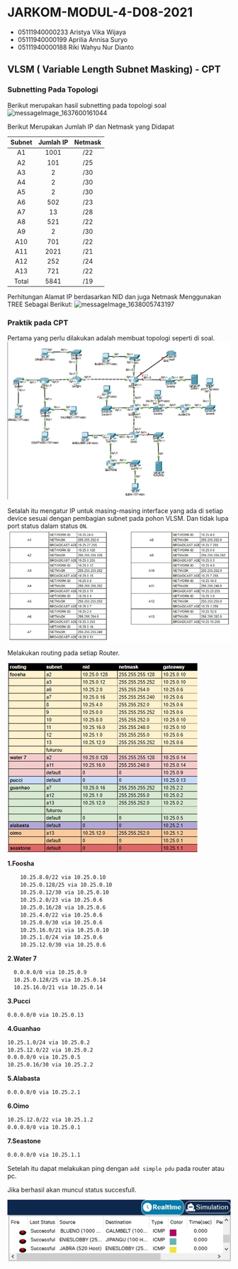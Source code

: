 # JARKOM-MODUL-4-D08-2021
- 05111940000233 Aristya Vika Wijaya
- 05111940000199	Aprilia Annisa Suryo
- 05111940000188	Riki Wahyu Nur Dianto

## VLSM ( Variable Length Subnet Masking) - CPT

### Subnetting Pada Topologi
Berikut merupakan hasil subnetting pada topologi soal
![messageImage_1637600161044](https://user-images.githubusercontent.com/73290753/143680244-039e031b-2744-4ea6-95a7-9576f74881ce.jpg)

Berikut Merupakan Jumlah IP dan Netmask yang Didapat

| Subnet | Jumlah IP  | Netmask  |
| :-----: | :-: | :-: |
| A1 | 1001 | /22 |
| A2 | 101 | /25 |
| A3 | 2 | /30 |
| A4 | 2 | /30 |
| A5 | 2 | /30 |
| A6 | 502 | /23 |
| A7 | 13 | /28 |
| A8 | 521 | /22 |
| A9 | 2 | /30 |
| A10 | 701 | /22 |
| A11 | 2021 | /21 |
| A12 | 252 | /24 |
| A13 | 721 | /22 |
| Total | 5841 | /19 |

Perhitungan Alamat IP berdasarkan NID dan juga Netmask Menggunakan TREE Sebagai Berikut:
![messageImage_1638005743197](https://user-images.githubusercontent.com/73290753/143680772-f56044b3-6fd8-4dc8-9a3e-9ae7bec58db7.jpg)

### Praktik pada CPT
Pertama yang perlu dilakukan adalah membuat topologi seperti di soal.
![1](topologicpt.jpg)

Setalah itu mengatur IP untuk masing-masing interface yang ada di setiap device sesuai dengan pembagian subnet pada pohon VLSM. Dan tidak lupa port status dalam status `ON`.
![1](ipvlsm.jpg)

Melakukan routing pada setiap Router.

![1](routevlsm.jpg)

**1.Foosha**
``` bash
    10.25.8.0/22 via 10.25.0.10
    10.25.0.128/25 via 10.25.0.10
    10.25.0.12/30 via 10.25.0.10
    10.25.2.0/23 via 10.25.0.6
    10.25.0.16/28 via 10.25.0.6
    10.25.4.0/22 via 10.25.0.6
    10.25.0.0/30 via 10.25.0.6
    10.25.16.0/21 via 10.25.0.10
    10.25.1.0/24 via 10.25.0.6
    10.25.12.0/30 via 10.25.0.6
```

**2.Water 7**
``` bash
  0.0.0.0/0 via 10.25.0.9
  10.25.0.128/25 via 10.25.0.14
  10.25.16.0/21 via 10.25.0.14
```

**3.Pucci**
``` bash
0.0.0.0/0 via 10.25.0.13
```

**4.Guanhao**
``` bash
10.25.1.0/24 via 10.25.0.2
10.25.12.0/22 via 10.25.0.2
0.0.0.0/0 via 10.25.0.5
10.25.0.16/30 via 10.25.2.2
```

**5.Alabasta**
``` bash
0.0.0.0/0 via 10.25.2.1
```

**6.Oimo**
``` bash
10.25.12.0/22 via 10.25.1.2
0.0.0.0/0 via 10.25.0.1
```

**7.Seastone**
``` bash
0.0.0.0/0 via 10.25.1.1
```

Setelah itu dapat melakukan ping dengan `add simple pdu` pada router atau pc.

Jika berhasil akan muncul status succesfull.

![1](pingvlsm.jpg)
